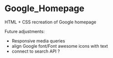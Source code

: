 # Google_Homepage

HTML + CSS recreation of Google homepage

Future adjustments:
- Responsive media queries 
- align Google font/Font awesome icons with text
- connect to search API ?
